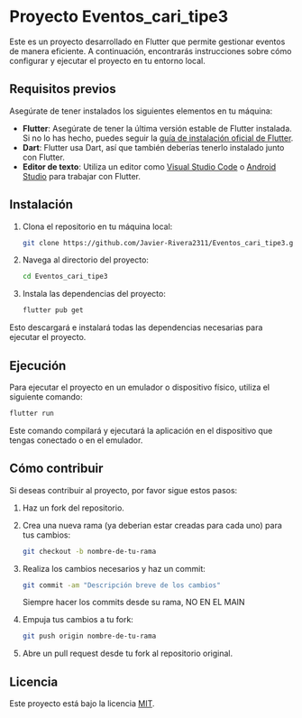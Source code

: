 # Proyecto Eventos_cari_tipe3

Este es un proyecto desarrollado en Flutter que permite gestionar eventos de manera eficiente. A continuación, encontrarás instrucciones sobre cómo configurar y ejecutar el proyecto en tu entorno local.

## Requisitos previos

Asegúrate de tener instalados los siguientes elementos en tu máquina:

- **Flutter**: Asegúrate de tener la última versión estable de Flutter instalada. Si no lo has hecho, puedes seguir la [guía de instalación oficial de Flutter](https://flutter.dev/docs/get-started/install).
- **Dart**: Flutter usa Dart, así que también deberías tenerlo instalado junto con Flutter.
- **Editor de texto**: Utiliza un editor como [Visual Studio Code](https://code.visualstudio.com/) o [Android Studio](https://developer.android.com/studio) para trabajar con Flutter.

## Instalación

1. Clona el repositorio en tu máquina local:

   ```bash
   git clone https://github.com/Javier-Rivera2311/Eventos_cari_tipe3.git
   ```

2. Navega al directorio del proyecto:

   ```bash
   cd Eventos_cari_tipe3
   ```

3. Instala las dependencias del proyecto:

   ```bash
   flutter pub get
   ```

Esto descargará e instalará todas las dependencias necesarias para ejecutar el proyecto.

## Ejecución

Para ejecutar el proyecto en un emulador o dispositivo físico, utiliza el siguiente comando:

```bash
flutter run
```

Este comando compilará y ejecutará la aplicación en el dispositivo que tengas conectado o en el emulador.

## Cómo contribuir

Si deseas contribuir al proyecto, por favor sigue estos pasos:

1. Haz un fork del repositorio.
2. Crea una nueva rama (ya deberian estar creadas para cada uno) para tus cambios:

   ```bash
   git checkout -b nombre-de-tu-rama
   ```

3. Realiza los cambios necesarios y haz un commit:

   ```bash
   git commit -am "Descripción breve de los cambios"
   ```
   Siempre hacer los commits desde su rama, NO EN EL MAIN

4. Empuja tus cambios a tu fork:

   ```bash
   git push origin nombre-de-tu-rama
   ```

5. Abre un pull request desde tu fork al repositorio original.

## Licencia

Este proyecto está bajo la licencia [MIT](LICENSE).


